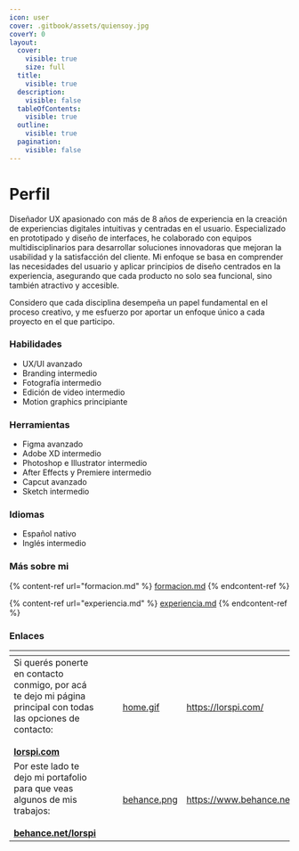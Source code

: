 ```yaml
---
icon: user
cover: .gitbook/assets/quiensoy.jpg
coverY: 0
layout:
  cover:
    visible: true
    size: full
  title:
    visible: true
  description:
    visible: false
  tableOfContents:
    visible: true
  outline:
    visible: true
  pagination:
    visible: false
---
```


# Perfil

Diseñador UX apasionado con más de 8 años de experiencia en la creación de experiencias digitales intuitivas y centradas en el usuario. Especializado en prototipado y diseño de interfaces, he colaborado con equipos multidisciplinarios para desarrollar soluciones innovadoras que mejoran la usabilidad y la satisfacción del cliente. Mi enfoque se basa en comprender las necesidades del usuario y aplicar principios de diseño centrados en la experiencia, asegurando que cada producto no solo sea funcional, sino también atractivo y accesible.

Considero que cada disciplina desempeña un papel fundamental en el proceso creativo, y me esfuerzo por aportar un enfoque único a cada proyecto en el que participo.&#x20;

### Habilidades

* UX/UI avanzado
* Branding intermedio
* Fotografía intermedio
* Edición de video intermedio
* Motion graphics principiante

### Herramientas

* Figma avanzado
* Adobe XD intermedio
* Photoshop e Illustrator intermedio
* After Effects y Premiere intermedio
* Capcut avanzado
* Sketch intermedio

### Idiomas

* Español nativo
* Inglés intermedio

### Más sobre mi

{% content-ref url="formacion.md" %}
[formacion.md](formacion.md)
{% endcontent-ref %}

{% content-ref url="experiencia.md" %}
[experiencia.md](experiencia.md)
{% endcontent-ref %}

### Enlaces

<table data-card-size="large" data-view="cards"><thead><tr><th></th><th></th><th></th><th data-hidden data-card-cover data-type="files"></th><th data-hidden data-card-target data-type="content-ref"></th></tr></thead><tbody><tr><td>Si querés ponerte en contacto conmigo, por acá te dejo mi página principal con todas las opciones de contacto:<br><br><a href="https://lorspi.com/"><strong>lorspi.com</strong></a></td><td></td><td></td><td><a href=".gitbook/assets/home.gif">home.gif</a></td><td><a href="https://lorspi.com/">https://lorspi.com/</a></td></tr><tr><td>Por este lado te dejo mi portafolio para que veas algunos de mis trabajos:<br><br><a href="https://www.behance.net/lorspi"><strong>behance.net/lorspi</strong></a></td><td></td><td></td><td><a href=".gitbook/assets/behance.png">behance.png</a></td><td><a href="https://www.behance.net/lorspi">https://www.behance.net/lorspi</a></td></tr></tbody></table>


